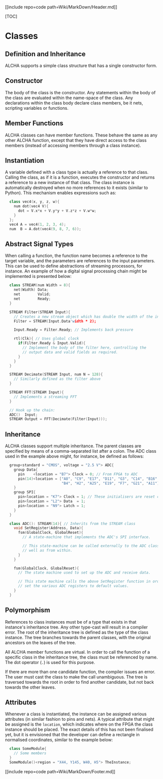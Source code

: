[[include repo=code path=Wiki/MarkDown/Header.md]]

[TOC]

# Classes

## Definition and Inheritance

ALCHA supports a simple class structure that has a single constructor form.

## Constructor

The body of the class is the constructor.  Any statements within the body of the class are evaluated within the name-space of the class.  Any declarations within the class body declare class members, be it nets, scripting variables or functions.

## Member Functions

ALCHA classes can have member functions.  These behave the same as any other ALCHA function, except that they have direct access to the class members (instead of accessing members through a class instance).

## Instantiation

A variable defined with a class type is actually a reference to that class.  Calling the class, as if it is a function, executes the constructor and returns a reference to a new instance of that class.  The class instance is automatically destroyed when no more references to it exists (similar to Python).  This mechanism enables expressions such as:

```C++
  class vec4(x, y, z, w){
    num dot(vec4 V){
      dot = V.x*x + V.y*y + V.z*z + V.w*w;
    }
  };
  vec4 A = vec4(1, 2, 3, 4);
  num  B = A.dot(vec4(9, 8, 7, 6));
```

## Abstract Signal Types

When calling a function, the function name becomes a reference to the target variable, and the parameters are references to the input parameters.  This can be used to define abstractions of streaming processors, for instance.  An example of how a digital signal processing chain might be implemented is presented below:

```C++
  class STREAM(num Width = 8){
    net(Width) Data;
    net        Valid;
    net        Ready;
  }

  STREAM Filter(STREAM Input){
    // Creates a new stream object which has double the width of the input.
    Filter = STREAM(Input.Data'width * 2);

    Input.Ready = Filter.Ready; // Implements back pressure

    rtl(Clk){ // Uses global clock
      if(Filter.Ready & Input.Valid){
        // Implement the body of the filter here, controlling the
        // output data and valid fields as required.
      }
    }
  }

  STREAM Decimate(STREAM Input, num N = 128){
    // Similarly defined as the filter above
  }

  STREAM FFT(STREAM Input){
    // Implements a streaming FFT
  }

  // Hook up the chain:
  ADC()  Input;
  STREAM Output = FFT(Decimate(Filter(Input)));
```

## Inheritance

ALCHA classes support multiple inheritance.  The parent classes are specified by means of a comma-separated list after a colon.  The ADC class used in the example above might, for instance, be defined as follows:

```C++
  group<standard = "CMOS", voltage = "2.5 V"> ADC{
    group Data{
      pin    <location = "B7"> Clock = 0; // From FPGA to ADC
      pin(14)<location = ["A8", "C9", "E17", "D11", "G3", "C14", "B16",
                          "B4", "H2", "A25", "E19", "F7", "G21", "A11"]> Data;
    }
    group SPI{
      pin<location = "K7"> Clock = 1; // These initialisers are reset conditions
      pin<location = "L2"> Data  = 1;
      pin<location = "N9"> Latch = 1;
    }
  }

  class ADC(): STREAM(14){ // Inherits from the STREAM class
    void SetRegister(Address, Data){
      fsm(GlobalClock, GlobalReset){
        // A state-machine that implements the ADC's SPI interface.

        // This state-machine can be called externally to the ADC class as 
        // well as from within.
      }
    }

    fsm(GlobalClock, GlobalReset){
      // The state machine used to set up the ADC and receive data.

      // This state machine calls the above SetRegister function in order to
      // set the various ADC registers to default values.
    }
  }
```

## Polymorphism

References to class instances must be of a type that exists in that instance's inheritance tree.  Any other type-cast will result in a compiler error.  The root of the inheritance tree is defined as the type of the class instance.  The tree branches towards the parent classes, with the original ancestors on the leaves of the tree.

All ALCHA member functions are virtual.  In order to call the function of a specific class in the inheritance tree, the class must be referenced by name.  The dot operator (`.`) is used for this purpose.

If there are more than one candidate function, the compiler issues an error.  The user must cast the class to make the call unambiguous.  The tree is traversed towards the root in order to find another candidate, but not back towards the other leaves.

## Attributes

Whenever a class is instantiated, the instance can be assigned various attributes (in similar fashion to pins and nets).  A typical attribute that might be assigned is the `location`, which indicates where on the FPGA the class instance should be placed.  The exact details of this has not been finalised yet, but it is envisioned that the developer can define a rectangle in normalised coordinates, similar to the example below:

```C++
  class SomeModule{
    // Some members
  }
  SomeModule()<region = "X44, Y145, W40, H5"> TheInstance;
```

[[include repo=code path=Wiki/MarkDown/Footer.md]]

